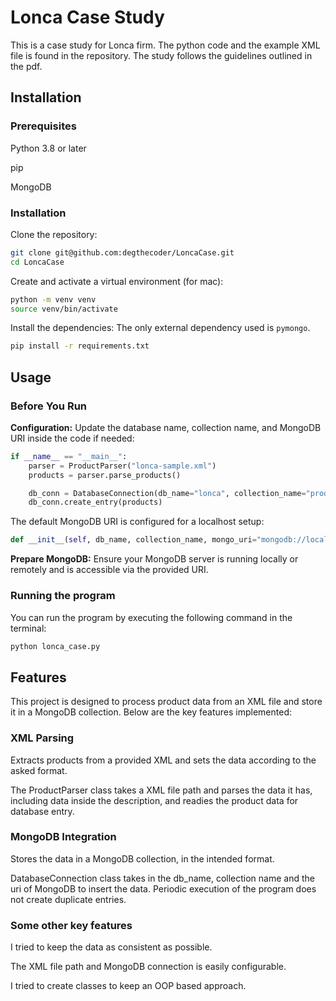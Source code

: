 # Lonca Case Study

This is a case study for Lonca firm. The python code and the example XML file is found in the repository. The study follows the guidelines outlined in the pdf. 

## Installation

### Prerequisites

Python 3.8 or later

pip 

MongoDB 

### Installation

Clone the repository:

```bash
git clone git@github.com:degthecoder/LoncaCase.git
cd LoncaCase
```

Create and activate a virtual environment (for mac):
```bash
python -m venv venv
source venv/bin/activate
```

Install the dependencies: The only external dependency used is `pymongo`.
``` bash
pip install -r requirements.txt
```


## Usage

### Before You Run

**Configuration:** Update the database name, collection name, and MongoDB URI inside the code if needed:

```python
if __name__ == "__main__":
    parser = ProductParser("lonca-sample.xml")
    products = parser.parse_products()

    db_conn = DatabaseConnection(db_name="lonca", collection_name="products")
    db_conn.create_entry(products)
```

The default MongoDB URI is configured for a localhost setup:

```python
def __init__(self, db_name, collection_name, mongo_uri="mongodb://localhost:27017/"):
```
**Prepare MongoDB:** Ensure your MongoDB server is running locally or remotely and is accessible via the provided URI.

### Running the program

You can run the program by executing the following command in the terminal:

```bash
python lonca_case.py
```

## Features

This project is designed to process product data from an XML file and store it in a MongoDB collection. Below are the key features implemented:

### XML Parsing 

Extracts products from a provided XML and sets the data according to the asked format. 

The ProductParser class takes a XML file path and parses the data it has, including data inside the description, and readies the product data for database entry.

### MongoDB Integration

Stores the data in a MongoDB collection, in the intended format. 

DatabaseConnection class takes in the db_name, collection name and the uri of MongoDB to insert the data. Periodic execution of the program does not create duplicate entries. 

### Some other key features

I tried to keep the data as consistent as possible.

The XML file path and MongoDB connection is easily configurable. 

I tried to create classes to keep an OOP based approach.

